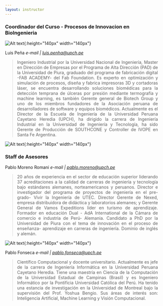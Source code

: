 ```yaml
---
layout: instructor
---
```

### Coordinador del Curso - Procesos de Innovacion en BioIngenieria
![Alt text](/instructors/luis_pena.jpg){:height="140px" width="140px"}

Luis Peña
*e-mail | luis.penha@upch.pe*
><div style="text-align: justify">Ingeniero Industrial por la Universidad Nacional de Ingeniería, Master en Dirección de Empresas por el Programa de Alta Dirección (PAD) de la Universidad de Piura, graduado del programa de fabricación digital -FAB ACADEMY- del Fab Foundation. Es experto en optimización y simulación de procesos, diseña y fabrica impresoras 3D y cortadoras láser, se encuentra desarrollando soluciones biomédicas para la detección temprana de úlceras por presión mediante termografía y machine learning, es también Gerente general de Biotech Group y uno de los miembros fundadores de la Asociación peruana de desarrolladores de software y equipos biomédicos. Actualmente es el Director de la Escuela de Ingeniería de la Universidad Peruana Cayetano Heredia (UPCH), ha dirigido la carrera de Ingeniería Industrial en la Universidad de Ingeniería y Tecnología, ha sido Gerente de Producción de SOUTHCONE y Controller de IVOPE en Santa Fe Argentina.</div> 
![Alt text](/instructors/pablo_moreno.png){:height="140px" width="140px"}

### Staff de Asesores 

Pablo Moreno Romani
*e-mail | pablo.moreno@upch.pe*
><div style="text-align: justify">20 años de experiencia en el sector de educación superior liderando 37 acreditaciones a la calidad de carreras de ingeniería y tecnología bajo estándares alemanes, norteamericanos y peruanos. Director e investigador del programa de proyectos de ingeniería en el pre- grado- Vivir la Ingeniería de UTEC. Director Gerente de Nexed, empresa distribuidora de didáctica y laboratorios alemanes; y Gerente General de Vamos Expeditions líder en turismo de aprendizaje. Formador en educación Dual - AdA International de la Cámara de comercio e industria de Perú- Alemania. Candidato a PhD por la Universidad de Piura con el tema de innovación en el proceso de enseñanza- aprendizaje en carreras de ingeniería. Dominio de inglés y alemán.</div>

![Alt text](/instructors/pablo_fonseca.jpg){:height="140px" width="140px"}

Pablo Fonseca
*e-mail | pablo.fonseca@upch.pe*
><div style="text-align: justify">Científico Computacional y docente universitario. Actualmente es jefe de la carrera de Ingeniería Informática en la Universidad Peruana Cayetano Heredia. Tiene una maestría en Ciencia de la Computación de la Universidad Estadual de Campinas (Brasil) y es Ingeniero Informático por la Pontificia Universidad Católica del Perú. Ha tenido una estancia de investigación en la Universidad de Montreal bajo la supervisión del Prof. Yoshua Bengio. Sus áreas de interés son: Inteligencia Artificial, Machine Learning y Visión Computacional.</div> 


